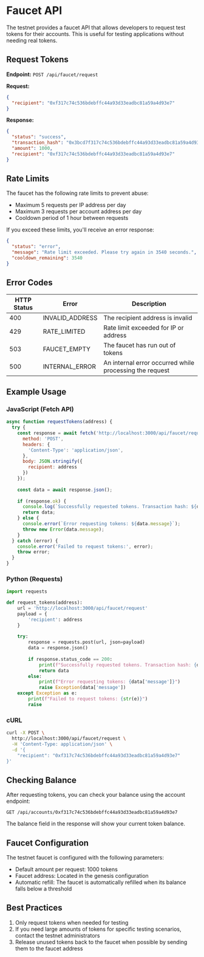 # Faucet API

The testnet provides a faucet API that allows developers to request test tokens for their accounts. This is useful for testing applications without needing real tokens.

## Request Tokens

**Endpoint:** `POST /api/faucet/request`

**Request:**
```json
{
  "recipient": "0xf317c74c536bdebffc44a93d33eadbc81a59a4d93e7"
}
```

**Response:**
```json
{
  "status": "success",
  "transaction_hash": "0x3bcd7f317c74c536bdebffc44a93d33eadbc81a59a4d93e7e0c7f0f9e5b5a14a",
  "amount": 1000,
  "recipient": "0xf317c74c536bdebffc44a93d33eadbc81a59a4d93e7"
}
```

## Rate Limits

The faucet has the following rate limits to prevent abuse:

- Maximum 5 requests per IP address per day
- Maximum 3 requests per account address per day
- Cooldown period of 1 hour between requests

If you exceed these limits, you'll receive an error response:

```json
{
  "status": "error",
  "message": "Rate limit exceeded. Please try again in 3540 seconds.",
  "cooldown_remaining": 3540
}
```

## Error Codes

| HTTP Status | Error | Description |
|-------------|-------|-------------|
| 400 | INVALID_ADDRESS | The recipient address is invalid |
| 429 | RATE_LIMITED | Rate limit exceeded for IP or address |
| 503 | FAUCET_EMPTY | The faucet has run out of tokens |
| 500 | INTERNAL_ERROR | An internal error occurred while processing the request |

## Example Usage

### JavaScript (Fetch API)

```javascript
async function requestTokens(address) {
  try {
    const response = await fetch('http://localhost:3000/api/faucet/request', {
      method: 'POST',
      headers: {
        'Content-Type': 'application/json',
      },
      body: JSON.stringify({
        recipient: address
      })
    });
    
    const data = await response.json();
    
    if (response.ok) {
      console.log(`Successfully requested tokens. Transaction hash: ${data.transaction_hash}`);
      return data;
    } else {
      console.error(`Error requesting tokens: ${data.message}`);
      throw new Error(data.message);
    }
  } catch (error) {
    console.error('Failed to request tokens:', error);
    throw error;
  }
}
```

### Python (Requests)

```python
import requests

def request_tokens(address):
    url = 'http://localhost:3000/api/faucet/request'
    payload = {
        'recipient': address
    }
    
    try:
        response = requests.post(url, json=payload)
        data = response.json()
        
        if response.status_code == 200:
            print(f"Successfully requested tokens. Transaction hash: {data['transaction_hash']}")
            return data
        else:
            print(f"Error requesting tokens: {data['message']}")
            raise Exception(data['message'])
    except Exception as e:
        print(f"Failed to request tokens: {str(e)}")
        raise
```

### cURL

```bash
curl -X POST \
  http://localhost:3000/api/faucet/request \
  -H 'Content-Type: application/json' \
  -d '{
    "recipient": "0xf317c74c536bdebffc44a93d33eadbc81a59a4d93e7"
}'
```

## Checking Balance

After requesting tokens, you can check your balance using the account endpoint:

```
GET /api/accounts/0xf317c74c536bdebffc44a93d33eadbc81a59a4d93e7
```

The balance field in the response will show your current token balance.

## Faucet Configuration

The testnet faucet is configured with the following parameters:

- Default amount per request: 1000 tokens
- Faucet address: Located in the genesis configuration
- Automatic refill: The faucet is automatically refilled when its balance falls below a threshold

## Best Practices

1. Only request tokens when needed for testing
2. If you need large amounts of tokens for specific testing scenarios, contact the testnet administrators
3. Release unused tokens back to the faucet when possible by sending them to the faucet address 